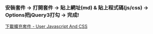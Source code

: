 ### 安裝套件 -> 打開套件 -> 貼上網址(md) & 貼上程式碼(js/css) -> Options把jQuery3打勾 -> 完成!
[下載擴充套件 - User Javascript And CSS](https://chrome.google.com/webstore/detail/user-javascript-and-css/nbhcbdghjpllgmfilhnhkllmkecfmpld)
